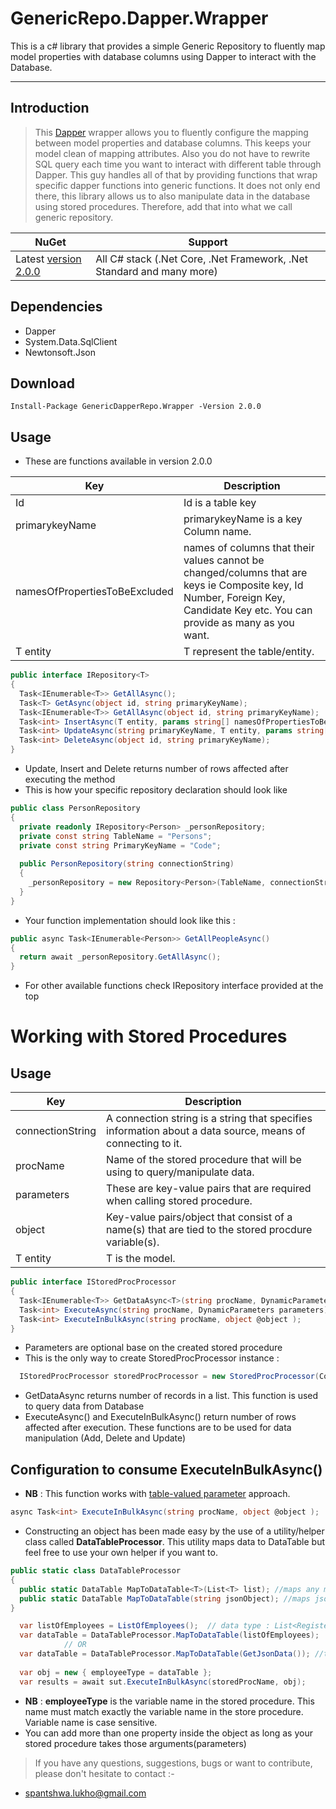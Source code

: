 # GenericRepo.Dapper.Wrapper
This is a c# library that provides a simple Generic Repository to fluently map model properties with database columns using Dapper to interact with the Database.

---
## Introduction
> This [Dapper](https://github.com/StackExchange/Dapper) wrapper allows you to fluently configure the mapping between model properties and database columns. 
> This keeps your model clean of mapping attributes. 
> Also you do not have to rewrite SQL query each time you want to interact with different table through Dapper.
> This guy handles all of that by providing functions that wrap specific dapper functions into generic functions. 
> It does not only end there, this library allows us to also manipulate data in the database using stored procedures.
> Therefore, add that into what we call generic repository. 

NuGet | Support |
------------ | ------------
Latest [version 2.0.0](https://www.nuget.org/packages/GenericDapperRepo.Wrapper/#versions-body-tab) | All C# stack (.Net Core, .Net Framework, .Net Standard and many more)

## Dependencies
- Dapper
- System.Data.SqlClient 
- Newtonsoft.Json

## Download
```
Install-Package GenericDapperRepo.Wrapper -Version 2.0.0
```


## Usage
- These are functions available in version 2.0.0

Key | Description
------------ | ------------
Id | Id is a table key
primarykeyName | primarykeyName is a key Column name.
namesOfPropertiesToBeExcluded | names of columns that their values cannot be changed/columns that are keys ie Composite key, Id Number, Foreign Key, Candidate Key etc. You can provide as many as you want.
T entity | T represent the table/entity.

```C#
public interface IRepository<T>
{
  Task<IEnumerable<T>> GetAllAsync();
  Task<T> GetAsync(object id, string primaryKeyName);
  Task<IEnumerable<T>> GetAllAsync(object id, string primaryKeyName);
  Task<int> InsertAsync(T entity, params string[] namesOfPropertiesToBeExcluded);
  Task<int> UpdateAsync(string primaryKeyName, T entity, params string[] namesOfPropertiesToBeExcluded);
  Task<int> DeleteAsync(object id, string primaryKeyName);
}
```
- Update, Insert and Delete returns number of rows affected after executing the method
- This is how your specific repository declaration should look like

```C#
public class PersonRepository
{
  private readonly IRepository<Person> _personRepository;
  private const string TableName = "Persons";
  private const string PrimaryKeyName = "Code";
  
  public PersonRepository(string connectionString)
  {
    _personRepository = new Repository<Person>(TableName, connectionString);
  }
}
```
- Your function implementation should look like this :
```C#
public async Task<IEnumerable<Person>> GetAllPeopleAsync()
{
  return await _personRepository.GetAllAsync();
}
```
- For other available functions check IRepository interface provided at the top

# Working with Stored Procedures
## Usage
Key | Description
------------ | ------------
connectionString | A connection string is a string that specifies information about a data source, means of connecting to it.
procName | Name of the stored procedure that will be using to query/manipulate data.
parameters | These are key-value pairs that are required when calling stored procedure.
object | Key-value pairs/object that consist of a name(s) that are tied to the stored procdure variable(s).
T entity | T is the model.

```C#
public interface IStoredProcProcessor
{
  Task<IEnumerable<T>> GetDataAsync<T>(string procName, DynamicParameters parameters = null);
  Task<int> ExecuteAsync(string procName, DynamicParameters parameters);
  Task<int> ExecuteInBulkAsync(string procName, object @object );
}
```
- Parameters are optional base on the created stored procedure
- This is the only way to create StoredProcProcessor instance : 
```C#
  IStoredProcProcessor storedProcProcessor = new StoredProcProcessor(ConnectionString);
```
- GetDataAsync returns number of records in a list. This function is used to query data from Database
- ExecuteAsync() and ExecuteInBulkAsync() return number of rows affected after execution. These functions are to be used for data manipulation (Add, Delete and Update)

## Configuration to consume ExecuteInBulkAsync()
- **NB** : This function works with [table-valued parameter](https://docs.microsoft.com/en-us/sql/relational-databases/tables/use-table-valued-parameters-database-engine?view=sql-server-ver16) approach.
```C#
async Task<int> ExecuteInBulkAsync(string procName, object @object );
```
- Constructing an object has been made easy by the use of a utility/helper class called **DataTableProcessor**. This utility maps data to DataTable but feel free to use your own helper if you want to.
```C#
public static class DataTableProcessor
{
  public static DataTable MapToDataTable<T>(List<T> list); //maps any model into DataTable
  public static DataTable MapToDataTable(string jsonObject); //maps json data into DataTable
}
```
```C#
  var listOfEmployees = ListOfEmployees();  // data type : List<RegisterEmployeeModel>
  var dataTable = DataTableProcessor.MapToDataTable(listOfEmployees);
            // OR
  var dataTable = DataTableProcessor.MapToDataTable(GetJsonData()); //takes json data
  
  var obj = new { employeeType = dataTable };
  var results = await sut.ExecuteInBulkAsync(storedProcName, obj);
```
- **NB** : **employeeType** is the variable name in the stored procedure. This name must match exactly the variable name in the store procedure. Variable name is case sensitive.
- You can add more than one property inside the object as long as your stored procedure takes those arguments(parameters)

> If you have any questions, suggestions, bugs or want to contribute, please don't hesitate to contact :-
- spantshwa.lukho@gmail.com



